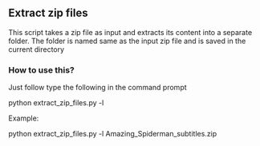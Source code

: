 ## Extract zip files

This script takes a zip file as input and extracts its content into a separate folder.
The folder is named same as the input zip file and is saved in the current directory

### How to use this?
Just follow type the following in the command prompt

python extract_zip_files.py -l <Your zip file>

Example: 

python extract_zip_files.py -l Amazing_Spiderman_subtitles.zip